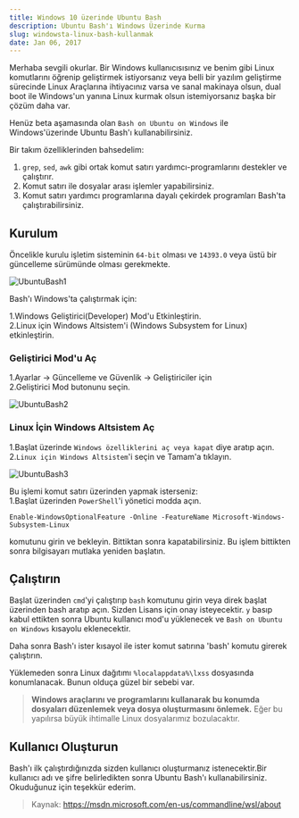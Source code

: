 ```yaml
---
title: Windows 10 üzerinde Ubuntu Bash
description: Ubuntu Bash'ı Windows Üzerinde Kurma
slug: windowsta-linux-bash-kullanmak
date: Jan 06, 2017
---
```


Merhaba sevgili okurlar. Bir Windows kullanıcısısınız ve benim gibi Linux komutlarını öğrenip geliştirmek istiyorsanız veya belli bir yazılım geliştirme sürecinde Linux Araçlarına ihtiyacınız varsa ve sanal makinaya olsun, dual boot ile Windows'un yanına Linux kurmak olsun istemiyorsanız başka bir çözüm daha var.

Henüz beta aşamasında olan `Bash on Ubuntu on Windows` ile Windows'üzerinde Ubuntu Bash'ı kullanabilirsiniz.

Bir takım özelliklerinden bahsedelim:<br>

1. `grep`, `sed`, `awk` gibi ortak komut satırı yardımcı-programlarını destekler ve çalıştırır.<br>
2. Komut satırı ile dosyalar arası işlemler yapabilirsiniz.<br>
3. Komut satırı yardımcı programlarına dayalı çekirdek programları Bash'ta çalıştırabilirsiniz.<br>

## Kurulum

Öncelikle kurulu işletim sisteminin `64-bit` olması ve `14393.0` veya üstü bir güncelleme sürümünde olması gerekmekte.<br>

![UbuntuBash1](/blog/ubuntubash1.jpg)

Bash'ı Windows'ta çalıştırmak için:

1.Windows Geliştirici(Developer) Mod'u Etkinleştirin.<br>
2.Linux için Windows Altsistem'i (Windows Subsystem for Linux) etkinleştirin.

### Geliştirici Mod'u Aç

1.Ayarlar -> Güncelleme ve Güvenlik -> Geliştiriciler için<br>
2.Geliştirici Mod butonunu seçin.<br>

![UbuntuBash2](/blog/ubuntubash2.jpg)

### Linux İçin Windows Altsistem Aç

1.Başlat üzerinde `Windows özelliklerini aç veya kapat` diye aratıp açın.<br> 2.`Linux için Windows Altsistem`'i seçin ve Tamam'a tıklayın.<br>

![UbuntuBash3](/blog/ubuntubash3.jpg)

Bu işlemi komut satırı üzerinden yapmak isterseniz:
<br>1.Başlat üzerinden `PowerShell`'i yönetici modda açın.

```
Enable-WindowsOptionalFeature -Online -FeatureName Microsoft-Windows-Subsystem-Linux
```

komutunu girin ve bekleyin. Bittiktan sonra kapatabilirsiniz.
Bu işlem bittikten sonra bilgisayarı mutlaka yeniden başlatın.

## Çalıştırın

Başlat üzerinden `cmd`'yi çalıştırıp `bash` komutunu girin veya direk başlat üzerinden bash aratıp açın.
Sizden Lisans için onay isteyecektir. `y` basıp kabul ettikten sonra Ubuntu kullanıcı mod'u yüklenecek ve `Bash on Ubuntu on Windows` kısayolu eklenecektir.

Daha sonra Bash'ı ister kısayol ile ister komut satırına 'bash' komutu girerek çalıştırın.

Yüklemeden sonra Linux dağıtımı `%localappdata%\lxss` dosyasında konumlanacak. Bunun olduça güzel bir sebebi var.

> <p sytle="font-size:20px;"><b>Windows araçlarını ve programlarını kullanarak bu konumda dosyaları düzenlemek veya dosya oluşturmasını önlemek.</b> Eğer bu yapılırsa büyük ihtimalle Linux dosyalarımız bozulacaktır.</p>

## Kullanıcı Oluşturun

Bash'ı ilk çalıştırdığınızda sizden kullanıcı oluşturmanız istenecektir.Bir kullanıcı adı ve şifre belirledikten sonra Ubuntu Bash'ı kullanabilirsiniz. Okuduğunuz için teşekkür ederim.

> Kaynak: https://msdn.microsoft.com/en-us/commandline/wsl/about
